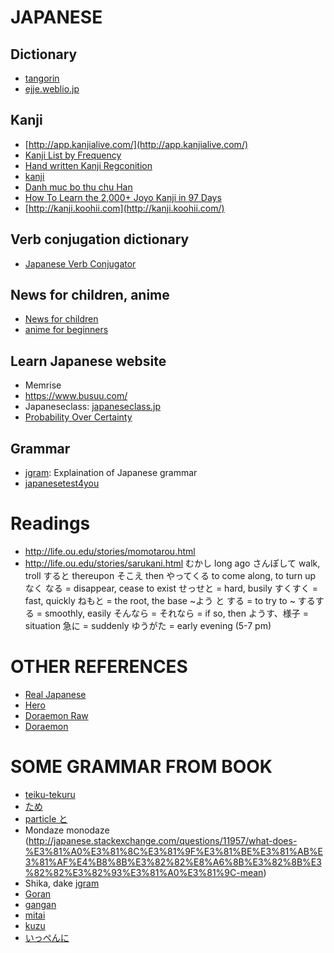 # JAPANESE
## Dictionary
* [tangorin](http://tangorin.com/)
* [ejje.weblio.jp](http://ejje.weblio.jp/content/ten)

## Kanji
* [http://app.kanjialive.com/](http://app.kanjialive.com/)
* [Kanji List by Frequency](http://kanjicards.org/kanji-list-by-freq.html)
* [Hand written Kanji Regconition](http://kanji.sljfaq.org/)
* [kanji](http://yurika.saromalang.com/han-tu---kanji/kanji1945)
* [Danh muc bo thu chu Han](http://vi.wiktionary.org/wiki/Wiktionary:Danh_m%E1%BB%A5c_b%E1%BB%99_th%E1%BB%A7_ch%E1%BB%AF_H%C3%A1n)
* [How To Learn the 2,000+ Joyo Kanji in 97 Days](http://nihongoshark.com/fastest-way-to-learn-the-kanji/)
* [http://kanji.koohii.com](http://kanji.koohii.com/)

## Verb conjugation dictionary
* [Japanese Verb Conjugator](http://www.japaneseverbconjugator.com/VerbDetails.asp?txtVerb=uru&Go=Conjugate)

## News for children, anime
* [News for children](http://kids.goo.ne.jp/teacher/news/index.html)
* [anime for beginners](http://www.fluentu.com/japanese/blog/anime-for-beginners/)

## Learn Japanese website
* Memrise
* https://www.busuu.com/
* Japaneseclass: [japaneseclass.jp](japaneseclass.jp)
* [Probability Over Certainty](http://www.alljapaneseallthetime.com/blog/probability-over-certainty)

## Grammar
* [jgram](http://www.jgram.org/): Explaination of Japanese grammar
* [japanesetest4you](http://japanesetest4you.com/jlpt-n5-grammar-list/)

# Readings
* http://life.ou.edu/stories/momotarou.html
* http://life.ou.edu/stories/sarukani.html
むかし long ago
さんぽして walk, troll
すると thereupon
そこえ then
やってくる to come along, to turn up
なく なる = disappear, cease to exist
せっせと = hard, busily
すくすく = fast, quickly
ねもと = the root, the base
~よう と する = to try to ~
するする = smoothly, easily
そんなら = それなら = if so, then
ようす、様子 = situation
急に = suddenly
ゆうがた = early evening (5-7 pm)




# OTHER REFERENCES
* [Real Japanese](http://www.youtube.com/watch?v=J1Wrsi2dGok)
* [Hero](http://doramax264.com/703/hero/)
* [Doraemon Raw](http://doraemon.mangawiki.org/read-manga/index.php?manga=Doraemon-Manga-Raw&chapter=Doraemon_Vol_01_RAW&page=8)
* [Doraemon](http://mangafox.me/manga/doraemon/v01/c001/7.html)


# SOME GRAMMAR FROM BOOK
* [teiku-tekuru](http://maggiesensei.com/2010/03/13/requested-lesson-%E3%80%8C%E3%80%9C%E3%81%A6%E3%81%84%E3%81%8F%EF%BC%8B%E3%80%9C%E3%81%A6%E3%81%8F%E3%82%8B%E3%80%8Dteiku-tekuru/)
* [ため](http://www.learn-japanese-adventure.com/japanese-grammar-tame.html)
* [particle と](http://japanese.about.com/library/weekly/aa121601a.htm)
* Mondaze monodaze (http://japanese.stackexchange.com/questions/11957/what-does-%E3%81%A0%E3%81%8C%E3%81%9F%E3%81%BE%E3%81%AB%E3%81%AF%E4%B8%8B%E3%82%82%E8%A6%8B%E3%82%8B%E3%82%82%E3%82%93%E3%81%A0%E3%81%9C-mean)
* Shika, dake [jgram](http://www.jgram.org/pages/viewOne.php?tagE=shika)
* [Goran](http://japanesetest4you.com/flashcard/learn-jlpt-n3-grammar-%E3%81%A6%E3%81%94%E3%82%89%E3%82%93-te-goran/)
* [gangan](http://www.tanoshiijapanese.com/dictionary/entry_details.cfm?entry_id=3755)
* [mitai](http://www.jgram.org/pages/viewOne.php?tagE=mitai)
* [kuzu](http://ejje.weblio.jp/content/%E5%B1%91)
* [いっぺんに](http://tangorin.com/general/ippen)
